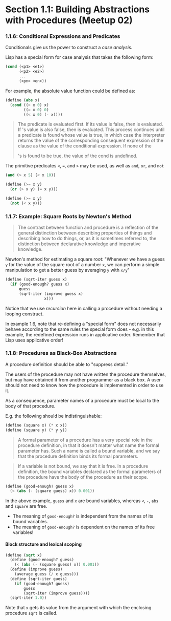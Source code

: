 # Section 1.1: Building Abstractions with Procedures (Meetup 02)

### 1.1.6: Conditional Expressions and Predicates


Conditionals give us the power to construct a _case analysis_.

Lisp has a special form for case analysis that takes the following form:

```scheme
(cond (<p1> <e1>)
      (<p2> <e2>)
      ...
      (<pn> <en>))
```

For example, the absolute value function could be defined as:

```scheme
(define (abs x)
  (cond ((> x 0) x)
        ((= x 0) 0)
        ((< x 0) (- x))))
```

> The predicate <p1> is evaluated first. If its value is false, then <p2> is evaluated. If <p2>'s value is also false, then <p3> is evaluated. This process continues until a predicate is found whose value is true, in which case the interpreter returns the value of the corresponding consequent expression <e> of the clause as the value of the conditional expression. If none of the <p>'s is found to be true, the value of the cond is undefined.

The primitive predicates `<`, `=`, and `>` may be used, as well as `and`, `or`, and `not`

```scheme
(and (> x 5) (< x 10))
```

```scheme
(define (>= x y)
  (or (> x y) (= x y)))
 ```

```scheme
(define (>= x y)
  (not (< x y)))
```

### 1.1.7: Example: Square Roots by Newton's Method

> The contrast between function and procedure is a reflection of the general distinction between describing properties of things and describing how to do things, or, as it is sometimes referred to, the distinction between declarative knowledge and imperative knowledge.


Newton's method for estimating a square root:
"Whenever we have a guess `y` for the value of the square root of a number `x`,
we can perform a simple manipulation to get a better guess by averaging `y` with `x/y`"

```scheme
(define (sqrt-iter guess x)
  (if (good-enough? guess x)
      guess
      (sqrt-iter (improve guess x)
                 x)))
```

Notice that we use _recursion_ here in calling a procedure without needing a looping construct.

In example 1.6, note that re-defining a "special form" does not necessarily behave according to the same rules the special form does - e.g. in this example, the redefined expression runs in applicative order. Remember that Lisp
uses applicative order!


### 1.1.8: Procedures as Black-Box Abstractions

A procedure definition should be able to "suppress detail."

The users of the procedure may not have written the procedure themselves, but may have obtained it from another programmer as a black box. A user should not need to know how the procedure is implemented in order to use it.

As a consequence, parameter names of a procedure must be local to the body of that procedure.

E.g. the following should be indistinguishable:

```scheme
(define (square x) (* x x))
(define (square y) (* y y))
```

> A formal parameter of a procedure has a very special role in the procedure definition, in that it doesn't matter what name the formal parameter has. Such a name is called a bound variable, and we say that the procedure definition binds its formal parameters.

>  If a variable is not bound, we say that it is free. In a procedure definition, the bound variables declared as the formal parameters of the procedure have the body of the procedure as their scope. 


```scheme
(define (good-enough? guess x)
  (< (abs (- (square guess) x)) 0.001))
```

In the above example, `guess` and `x` are bound variables, whereas `<`, `-`, `abs` and `square` are free.

- The meaning of `good-enough?` is independent from the names of its bound variables.
- The meaning of `good-enough?` is dependent on the names of its free variables!

#### Block structure and lexical scoping

```scheme
(define (sqrt x)
  (define (good-enough? guess)
    (< (abs (- (square guess) x)) 0.001))
  (define (improve guess)
    (average guess (/ x guess)))
  (define (sqrt-iter guess)
    (if (good-enough? guess)
        guess
        (sqrt-iter (improve guess))))
  (sqrt-iter 1.0))
```

Note that `x` gets its value from the argument with which the enclosing procedure `sqrt` is called.
